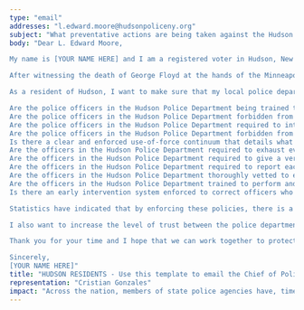 ```yaml
---
type: "email"
addresses: "l.edward.moore@hudsonpoliceny.org"
subject: "What preventative actions are being taken against the Hudson Police Department?"
body: "Dear L. Edward Moore,

My name is [YOUR NAME HERE] and I am a registered voter in Hudson, New York. I am writing to you today to ask what you are doing, as the Chief of Police of Hudson, to ensure that your officers are not abusing their power and are held accountable for their actions.

After witnessing the death of George Floyd at the hands of the Minneapolis Police Department, I am left feeling outraged, frustrated, and hurt. The system has failed yet another black man and we are anxiously waiting to see if the officers responsible for his death will face consequences.

As a resident of Hudson, I want to make sure that my local police department is taking the necessary preventative measures to ensure that incidents like this will not occur in the future. So I ask:

Are the police officers in the Hudson Police Department being trained to de-escalate altercations by using peaceful conflict resolution strategies?
Are the police officers in the Hudson Police Department forbidden from using carotid restraints (chokeholds, strangleholds, etc.) and hog-tying methods? Furthermore, are they forbidden from transporting civilians in uncomfortable positions, such as face down in a vehicle?
Are the police officers in the Hudson Police Department required to intervene if they witness another officer using excessive force? Will officers be reprimanded if they fail to intervene?
Are the police officers in the Hudson Police Department forbidden from shooting at moving vehicles?
Is there a clear and enforced use-of-force continuum that details what weapons and force are acceptable in a wide variety of civilian-police interactions?
Are the officers in the Hudson Police Department required to exhaust every other possible option before using excessive force?
Are the officers in the Hudson Police Department required to give a verbal warning to civilians before drawing their weapon or using excessive force?
Are the officers in the Hudson Police Department required to report each time they threaten to or use force on civilians?
Are the officers in the Hudson Police Department thoroughly vetted to ensure that they do not have a history with abuse, racism, xenophobia, homophobia / transphobia, or discrimination?
Are the officers in the Hudson Police Department trained to perform and seek necessary medical action after using excessive force?
Is there an early intervention system enforced to correct officers who use excessive force? Additionally, how many complaints does an officer have to receive before they are reprimanded? Before they are terminated? More than three complaints are unacceptable.

Statistics have indicated that by enforcing these policies, there is a significant decrease in civilian complaints and injury due to excessive force. If any of the policies are not currently in place, then what is being done to ensure that they are going to be enforced in the near future? What can I do, as a concerned citizen, to set these policies in motion?

I also want to increase the level of trust between the police department and the community. To establish trust, there has to be transparency. I would like to see the Hudson Police Department collect and report data on civilian deaths that occurred in custody and as a result of an officer’s use of excessive force. The data should be broken down by demographics and should showcase the race, gender, sexuality, and religion of the civilians. Allowing the public access to this information will show us where we, as a community, fall short.

Thank you for your time and I hope that we can work together to protect the Hudson community. I refuse to let the next hashtag come from here.

Sincerely,
[YOUR NAME HERE]"
title: "HUDSON RESIDENTS - Use this template to email the Chief of Police of Hudson to quiz them on what preventive actions are being taken to protect against police brutality from Hudson Police Department."
representation: "Cristian Gonzales"
impact: "Across the nation, members of state police agencies have, time and time again, abused their power and have killed black Americans in a horrific manner, devoid of any lawfulness. Our nation has observed the cruel and evil killings of George Floyd, Breonna Taylor, Eric Garner, Ahmed Aubrey, and countless others of black Americans. Email the Chief of Police for the city of Hudson and press the question--are you, L. Edward Moore, taking any preventative actions to ensure that such acts of cruelty against African Americans don't happen as a consequence of policing with racist motives?"
---
```


